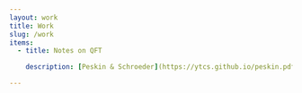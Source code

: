 ```yaml
---
layout: work
title: Work
slug: /work
items:
  - title: Notes on QFT

    description: [Peskin & Schroeder](https://ytcs.github.io/peskin.pdf)

---
```


<br />
<br />
